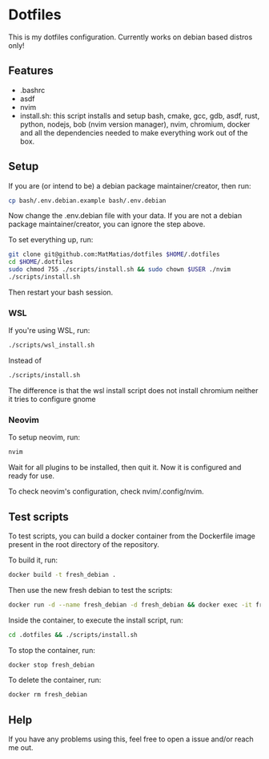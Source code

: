 # Dotfiles
  This is my dotfiles configuration. Currently works on debian based distros only!

## Features
  - .bashrc
  - asdf
  - nvim
  - install.sh: this script installs and setup bash, cmake, gcc, gdb, asdf, rust, python, nodejs, bob (nvim version manager), nvim, chromium, docker and all the dependencies needed to make everything work out of the box.

## Setup
  If you are (or intend to be) a debian package maintainer/creator, then run:
  ```bash
  cp bash/.env.debian.example bash/.env.debian
  ```
  Now change the .env.debian file with your data. If you are not a debian package maintainer/creator, you can ignore the step above.

  To set everything up, run:
  ```bash
  git clone git@github.com:MatMatias/dotfiles $HOME/.dotfiles
  cd $HOME/.dotfiles
  sudo chmod 755 ./scripts/install.sh && sudo chown $USER ./nvim
  ./scripts/install.sh
  ```
  Then restart your bash session.

### WSL
  If you're using WSL, run:
  ```bash
  ./scripts/wsl_install.sh
  ```
  Instead of
  ```bash
  ./scripts/install.sh
  ```
  The difference is that the wsl install script does not install chromium neither it tries to configure gnome

### Neovim
  To setup neovim, run:
  ```bash
  nvim
  ```
  Wait for all plugins to be installed, then quit it. Now it is configured and ready for use.
  
  To check neovim's configuration, check nvim/.config/nvim.

## Test scripts
To test scripts, you can build a docker container from the Dockerfile image present in the root directory of the repository.

To build it, run:
```bash
docker build -t fresh_debian .
```
Then use the new fresh debian to test the scripts:
```bash
docker run -d --name fresh_debian -d fresh_debian && docker exec -it fresh_debian /bin/bash
```

Inside the container, to execute the install script, run:
```bash
cd .dotfiles && ./scripts/install.sh
```

To stop the container, run:
```bash
docker stop fresh_debian
```

To delete the container, run:
```bash
docker rm fresh_debian
```

## Help
If you have any problems using this, feel free to open a issue and/or reach me out.
